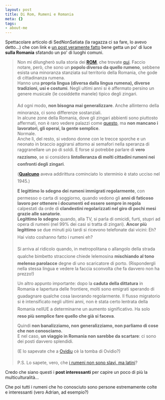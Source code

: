 ```yaml
--- 
layout: post
title: Di Rom, Rumeni e Romania
meta: {}
tags: 
- about-me
---
```

Spettacolare articolo di SedNonSatiata (la ragazza ci sa fare, lo avevo detto...) che con link e [un post veramente fatto](http://sednonsatiata.wordpress.com/2008/04/14/di-xenofobia-et-cetera/) bene  getta un po' di luce **sulla Romania** sfatando un po' di luoghi comuni.  
  
<blockquote>
Non mi dilungherò sulla storia dei <strong><a href="http://it.wikipedia.org/wiki/Rom_%28popolo%29">ROM</a></strong>, che trovate <a href="http://it.wikipedia.org/wiki/Rom_%28popolo%29">qui</a>. Faccio notare, però, che sono un <strong>popolo diverso da quello rumeno</strong>, sebbene esista una minoranza stanziata sul territorio della Romania, che gode di cittadinanza rumena.<br>
Hanno una <strong>propria lingua (diversa dalla lingua rumena), diverse tradizioni, usi e costumi</strong>. Negli ultimi anni si è affermato persino un genere musicale (le cosiddette manele) tipico degli zingari.  
  
Ad ogni modo, <strong>non bisogna mai generalizzare</strong>. Anche allinterno della minoranza, ci sono differenze sostanziali.<br>
In alcune zone della Romania, dove gli zingari abbienti sono piuttosto affermati, non è raro vedere palazzi come <a href="http://www.stari.ro/wp-content/uploads/2006/03/palate_de_tigani_%20Buzescu_Teleorman_www.stari.ro_5.JPG">questo</a>, ma <strong>non mancano i lavoratori, gli operai, la gente semplice</strong>.<br>
Normale.<br>
Anche lì, del resto, si vedono donne con le trecce sporche e un neonato in braccio aggirarsi attorno ai semafori nella speranza di raggranellare un po di soldi. E forse si potrebbe parlare di <strong>vero razzismo</strong>, se si considera <strong>lintolleranza di molti cittadini rumeni nei confronti degli zingari</strong>.  
  
(<a href="http://it.wikipedia.org/wiki/Ion_Antonescu"><strong>Qualcuno</strong></a> aveva addirittura cominciato lo sterminio è stato ucciso nel 1945.)  
  
<strong>E legittimo lo sdegno dei rumeni immigrati regolarmente</strong>, con permesso o carta di soggiorno, quando vedono gli <strong>anni di faticoso lavoro per ottenere i documenti</strong> <strong>ed essere sempre in regola</strong> calpestati da orde di <strong>clandestini regolarizzati nel giro di pochi mesi grazie alle sanatorie</strong>.<br>
<strong>Legittimo lo sdegno</strong> quando, alla TV, si parla di omicidi, furti, stupri ad opera di rumeni (nel 99% dei casi si tratta di zingari). <strong>Ancor più legittimo</strong> se due minuti più tardi si ricevono telefonate dai vicini: Eh? Hai visto coshanno fatto i rumeni eh?  
  
Si arriva al ridicolo quando, in metropolitana o allangolo della strada qualche bimbetto straccione chiede lelemosina <strong>mischiando al tono melenso parolacce</strong> degne di uno scaricatore di porto. (Rispondergli nella stessa lingua e vedere la faccia sconvolta che fa davvero non ha prezzo!)  
  
Un altro appunto importante: dopo la <strong>caduta della dittatura</strong> in Romania e lapertura delle frontiere, molti sono emigrati sperando di guadagnare qualche cosa lavorando regolarmente. Il flusso migratorio si è intensificato negli ultimi anni, non è stata certo lentrata della Romania nellUE a determinarne un aumento significativo. Ha solo <strong>reso più semplice fare quello che già si faceva</strong>.  
  
Quindi <strong>non banalizziamo, non generalizziamo, non parliamo di cose che non conosciamo.</strong><br>
E nel caso, <strong>un viaggio in Romania non sarebbe da scartare</strong>: ci sono dei posti davvero splendidi.<br>

(E lo sapevate che a <a href="http://maps.google.com/maps?f=q&amp;hl=en&amp;geocode=&amp;q=ovidiu&amp;jsv=107&amp;sll=37.0625,-95.677068&amp;sspn=48.019527,82.265625&amp;ie=UTF8&amp;ll=45.943511,24.741211&amp;spn=5.309237,10.283203&amp;z=7">Ovidiu</a> cè la tomba di Ovidio?)  
  
P.S. Lo sapete, vero, che <a href="http://it.wikipedia.org/wiki/Romania">i rumeni non sono slavi, ma latini</a>?

</blockquote>  
  
Credo che siano questi i **post interessanti** per capire un poco di più la multiculturalità...  
  
Che poi tutti i rumeni che ho conosciuto sono persone estremamente colte e interessanti (vero Adrian, ad esempio?)   
